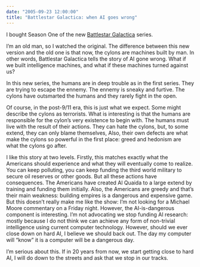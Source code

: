 ```yaml
---
date: "2005-09-23 12:00:00"
title: "Battlestar Galactica: when AI goes wrong"
---
```




I bought Season One of the new [Battlestar Galactica](http://www.battlestargalactica.com/) series.

I&rsquo;m an old man, so I watched the original. The difference between this new version and the old one is that now, the cylons are machines built by man. In other words, Battlestar Galactica tells the story of AI gone wrong. What if we built intelligence machines, and what if these machines turned against us?

In this new series, the humans are in deep trouble as in the first series. They are trying to escape the ennemy. The ennemy is sneaky and furtive. The cylons have outsmarted the humans and they rarely fight in the open.

Of course, in the post-9/11 era, this is just what we expect. Some might describe the cylons as terrorists. What is interesting is that the humans are responsible for the cylon&rsquo;s very existence to begin with. The humans must live with the result of their actions. They can hate the cylons, but, to some extend, they can only blame themselves, Also, their own defects are what make the cylons so powerful in the first place: greed and hedonism are what the cylons go after.

I like this story at two levels.
Firstly, this matches exactly what the Americans should experience and what they will eventually come to realize. You can keep polluting, you can keep funding the third world military to secure oil reserves or other goods. But all these actions have consequences. The Americans have created Al Quaida to a large extend by training and funding them initially. Also, the Americans are greedy and that&rsquo;s their main weakness: building empires is a dangerous and expensive game. But this doesn&rsquo;t really make me like the show: I&rsquo;m not looking for a Michael Moore commentary on a Friday night.
However, the AI-is-dangerous component is interesting. I&rsquo;m not advocating we stop funding AI research: mostly because I do not think we can achieve any form of non-trivial intelligence using current computer technology. However, should we ever close down on hard AI, I believe we should back out. The day my computer will &ldquo;know&rdquo; it is a computer will be a dangerous day.

I&rsquo;m serious about this. If in 20 years from now, we start getting close to hard AI, I will do down to the streets and ask that we stop in our tracks.

